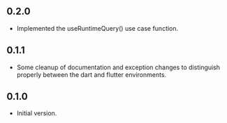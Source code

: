 ## 0.2.0

- Implemented the useRuntimeQuery() use case function.

## 0.1.1

- Some cleanup of documentation and exception changes to distinguish properly between the dart and flutter environments.

## 0.1.0

- Initial version.

